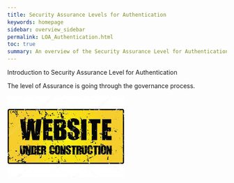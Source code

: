 ```yaml
---
title: Security Assurance Levels for Authentication
keywords: homepage
sidebar: overview_sidebar
permalink: LOA_Authentication.html
toc: true
summary: An overview of the Security Assurance Level for Authentication for NHS Identity.
---
```


Introduction to Security Assurance Level for Authentication

The level of Assurance is going through the governance process.


![Under Construction](images/UnderConstruction.jpg)